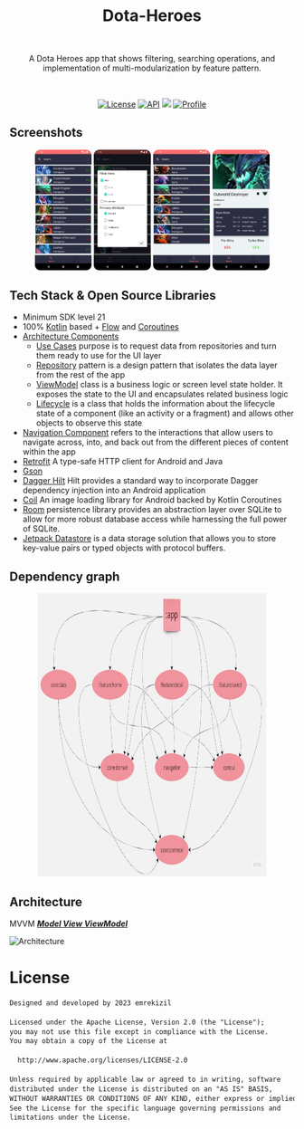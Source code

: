 <h1 align="center">Dota-Heroes</h1>
</br>
<p align="center">
  A Dota Heroes app that shows filtering, searching operations, and implementation of multi-modularization by feature pattern.
</p>
</br>

<p align="center">
  <a href="https://opensource.org/licenses/Apache-2.0"><img alt="License" src="https://img.shields.io/badge/License-Apache%202.0-blue.svg"/></a>
  <a href="https://android-arsenal.com/api?level=21"><img alt="API" src="https://img.shields.io/badge/API-21%2B-brightgreen.svg?style=flat"/></a>
  <a href="https://github.com/"><img src="https://img.shields.io/badge/Flow-based"/></a>
  <a href="https://github.com/emrekizil"><img alt="Profile" src="https://img.shields.io/badge/github-emrekizil-red"/></a> 
</p>

## Screenshots
<p align="center">
<img src="/previews/home_page.png" width="20%"/>
<img src="/previews/filter_page.png" width="20%"/>
<img src="/previews/bookmarks_page.png" width="20%"/>
<img src="/previews/detail_page.png" width="20%"/>
</p>

## Tech Stack & Open Source Libraries
- Minimum SDK level 21
- 100% [Kotlin](https://kotlinlang.org/)  based + [Flow](https://developer.android.com/kotlin/flow) and [Coroutines](https://developer.android.com/kotlin/coroutines)
- [Architecture Components](https://developer.android.com/topic/libraries/architecture)
  - [Use Cases](https://developer.android.com/topic/architecture/domain-layer) purpose is to request data from repositories and turn them ready to use for the UI layer
  - [Repository](https://developer.android.com/topic/architecture/data-layer) pattern is a design pattern that isolates the data layer from the rest of the app
  - [ViewModel](https://developer.android.com/topic/libraries/architecture/viewmodel) class is a business logic or screen level state holder. It exposes the state to the UI and encapsulates related business logic
  - [Lifecycle](https://developer.android.com/topic/libraries/architecture/lifecycle) is a class that holds the information about the lifecycle state of a component (like an activity or a fragment) and allows other objects to observe this state
- [Navigation Component](https://developer.android.com/guide/navigation) refers to the interactions that allow users to navigate across, into, and back out from the different pieces of content within the app
- [Retrofit](https://square.github.io/retrofit/) A type-safe HTTP client for Android and Java
- [Gson]()
- [Dagger Hilt](https://dagger.dev/hilt/) Hilt provides a standard way to incorporate Dagger dependency injection into an Android application
- [Coil](https://coil-kt.github.io/coil/) An image loading library for Android backed by Kotlin Coroutines
- [Room](https://developer.android.com/training/data-storage/room) persistence library provides an abstraction layer over SQLite to allow for more robust database access while harnessing the full power of SQLite.
- [Jetpack Datastore](https://developer.android.com/topic/libraries/architecture/datastore) is a data storage solution that allows you to store key-value pairs or typed objects with protocol buffers.


## Dependency graph
<p align="center">
<img src="/previews/dependency_graph.jpg" width="80%" height="500px""/>
</p>

## Architecture
MVVM [***Model View ViewModel***](https://developer.android.com/topic/architecture#recommended-app-arch)

![Architecture](https://user-images.githubusercontent.com/21035435/69536839-9f4c8e80-0fa0-11ea-85ee-d7823e5a46b0.png)

# License
```xml
Designed and developed by 2023 emrekizil

Licensed under the Apache License, Version 2.0 (the "License");
you may not use this file except in compliance with the License.
You may obtain a copy of the License at

  http://www.apache.org/licenses/LICENSE-2.0

Unless required by applicable law or agreed to in writing, software
distributed under the License is distributed on an "AS IS" BASIS,
WITHOUT WARRANTIES OR CONDITIONS OF ANY KIND, either express or implied.
See the License for the specific language governing permissions and
limitations under the License.
```
